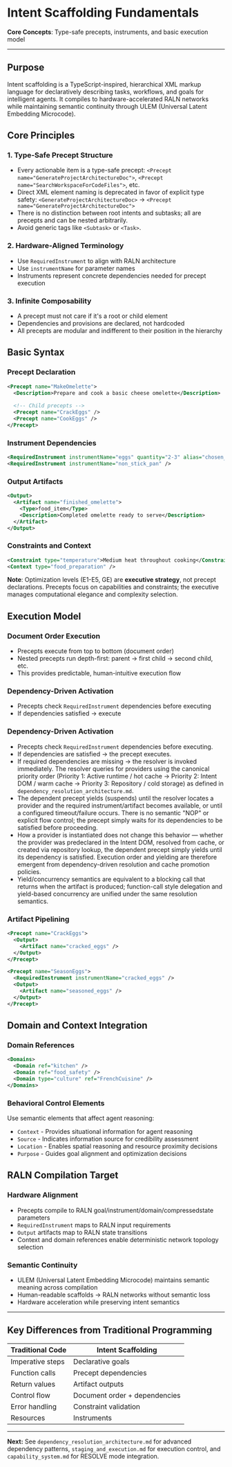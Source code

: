 # Intent Scaffolding Fundamentals

**Core Concepts**: Type-safe precepts, instruments, and basic execution model

---

## Purpose

Intent scaffolding is a TypeScript-inspired, hierarchical XML markup language for declaratively describing tasks, workflows, and goals for intelligent agents. It compiles to hardware-accelerated RALN networks while maintaining semantic continuity through ULEM (Universal Latent Embedding Microcode).

## Core Principles

### **1. Type-Safe Precept Structure**
- Every actionable item is a type-safe precept: `<Precept name="GenerateProjectArchitectureDoc">`, `<Precept name="SearchWorkspaceForCodeFiles">`, etc.
- Direct XML element naming is deprecated in favor of explicit type safety: `<GenerateProjectArchitectureDoc>` → `<Precept name="GenerateProjectArchitectureDoc">`
- There is no distinction between root intents and subtasks; all are precepts and can be nested arbitrarily.
- Avoid generic tags like `<Subtask>` or `<Task>`.

### **2. Hardware-Aligned Terminology**
- Use `RequiredInstrument` to align with RALN architecture
- Use `instrumentName`  for parameter names
- Instruments represent concrete dependencies needed for precept execution

### **3. Infinite Composability**
- A precept must not care if it's a root or child element
- Dependencies and provisions are declared, not hardcoded
- All precepts are modular and indifferent to their position in the hierarchy

## Basic Syntax

### **Precept Declaration**
```xml
<Precept name="MakeOmelette">
  <Description>Prepare and cook a basic cheese omelette</Description>
  
  <!-- Child precepts -->
  <Precept name="CrackEggs" />
  <Precept name="CookEggs" />
</Precept>
```

### **Instrument Dependencies**
```xml
<RequiredInstrument instrumentName="eggs" quantity="2-3" alias="chosen_eggs" />
<RequiredInstrument instrumentName="non_stick_pan" />
```

### **Output Artifacts**
```xml
<Output>
  <Artifact name="finished_omelette">
    <Type>food_item</Type>
    <Description>Completed omelette ready to serve</Description>
  </Artifact>
</Output>
```

### **Constraints and Context**
```xml
<Constraint type="temperature">Medium heat throughout cooking</Constraint>
<Context type="food_preparation" />
```

**Note**: Optimization levels (E1-E5, GE) are **executive strategy**, not precept declarations. Precepts focus on capabilities and constraints; the executive manages computational elegance and complexity selection.

## Execution Model

### **Document Order Execution**
- Precepts execute from top to bottom (document order)
- Nested precepts run depth-first: parent → first child → second child, etc.
- This provides predictable, human-intuitive execution flow

### **Dependency-Driven Activation**
- Precepts check `RequiredInstrument` dependencies before executing
- If dependencies satisfied → execute

### **Dependency-Driven Activation**
- Precepts check `RequiredInstrument` dependencies before executing.
- If dependencies are satisfied → the precept executes.
- If required dependencies are missing → the resolver is invoked immediately. The resolver queries for providers using the canonical priority order (Priority 1: Active runtime / hot cache → Priority 2: Intent DOM / warm cache → Priority 3: Repository / cold storage) as defined in `dependency_resolution_architecture.md`.
- The dependent precept yields (suspends) until the resolver locates a provider and the required instrument/artifact becomes available, or until a configured timeout/failure occurs. There is no semantic "NOP" or explicit flow control; the precept simply waits for its dependencies to be satisfied before proceeding.
- How a provider is instantiated does not change this behavior — whether the provider was predeclared in the Intent DOM, resolved from cache, or created via repository lookup, the dependent precept simply yields until its dependency is satisfied. Execution order and yielding are therefore emergent from dependency-driven resolution and cache promotion policies.
- Yield/concurrency semantics are equivalent to a blocking call that returns when the artifact is produced; function-call style delegation and yield-based concurrency are unified under the same resolution semantics.

### **Artifact Pipelining**
```xml
<Precept name="CrackEggs">
  <Output>
    <Artifact name="cracked_eggs" />
  </Output>
</Precept>

<Precept name="SeasonEggs">
  <RequiredInstrument instrumentName="cracked_eggs" />
  <Output>
    <Artifact name="seasoned_eggs" />
  </Output>
</Precept>
```

## Domain and Context Integration

### **Domain References**
```xml
<Domains>
  <Domain ref="kitchen" />
  <Domain ref="food_safety" />
  <Domain type="culture" ref="FrenchCuisine" />
</Domains>
```

### **Behavioral Control Elements**
Use semantic elements that affect agent reasoning:
- `Context` - Provides situational information for agent reasoning
- `Source` - Indicates information source for credibility assessment  
- `Location` - Enables spatial reasoning and resource proximity decisions
- `Purpose` - Guides goal alignment and optimization decisions

## RALN Compilation Target

### **Hardware Alignment**
- Precepts compile to RALN goal/instrument/domain/compressedstate parameters
- `RequiredInstrument` maps to RALN input requirements
- `Output` artifacts map to RALN state transitions
- Context and domain references enable deterministic network topology selection

### **Semantic Continuity**
- ULEM (Universal Latent Embedding Microcode) maintains semantic meaning across compilation
- Human-readable scaffolds → RALN networks without semantic loss
- Hardware acceleration while preserving intent semantics

---

## Key Differences from Traditional Programming

| Traditional Code | Intent Scaffolding |
|------------------|-------------------|
| Imperative steps | Declarative goals |
| Function calls | Precept dependencies |
| Return values | Artifact outputs |
| Control flow | Document order + dependencies |
| Error handling | Constraint validation |
| Resources | Instruments |

---

**Next:** See `dependency_resolution_architecture.md` for advanced dependency patterns, `staging_and_execution.md` for execution control, and `capability_system.md` for RESOLVE mode integration.